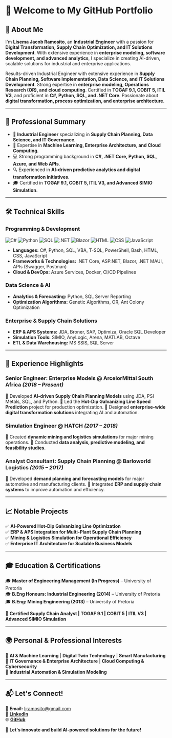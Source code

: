 # 🚀 Welcome to My GitHub Portfolio

## 👋 About Me
I'm **Lisema Jacob Ramosito**, an **Industrial Engineer** with a passion for **Digital Transformation, Supply Chain Optimization, and IT Solutions Development**. With extensive experience in **enterprise modeling, software development, and advanced analytics**, I specialize in creating AI-driven, scalable solutions for industrial and enterprise applications.

Results-driven Industrial Engineer with extensive experience in **Supply Chain Planning, Software Implementation, Data Science, and IT Solutions Development**. Strong expertise in **enterprise modeling, Operations Research (OR), and cloud computing**. Certified in **TOGAF 9.1, COBIT 5, ITIL V3**, and proficient in **C#, Python, SQL, and .NET Core**. Passionate about **digital transformation, process optimization, and enterprise architecture**.

---

## 📌 Professional Summary
- 🎯 **Industrial Engineer** specializing in **Supply Chain Planning, Data Science, and IT Governance**.
- 🧠 Expertise in **Machine Learning, Enterprise Architecture, and Cloud Computing**.
- 💻 Strong programming background in **C#, .NET Core, Python, SQL, Azure, and Web APIs**.
- 🔍 Experienced in **AI-driven predictive analytics and digital transformation initiatives**.
- 🎓 Certified in **TOGAF 9.1, COBIT 5, ITIL V3, and Advanced SIMIO Simulation**.

---

## 🛠️ Technical Skills
### **Programming & Development**
![C#](https://img.shields.io/badge/C%23-239120?style=flat&logo=c-sharp&logoColor=white) ![Python](https://img.shields.io/badge/Python-3776AB?style=flat&logo=python&logoColor=white) ![SQL](https://img.shields.io/badge/SQL-CC2927?style=flat&logo=microsoft-sql-server&logoColor=white) ![.NET](https://img.shields.io/badge/.NET-512BD4?style=flat&logo=.net&logoColor=white) ![Blazor](https://img.shields.io/badge/Blazor-512BD4?style=flat&logo=blazor&logoColor=white) ![HTML](https://img.shields.io/badge/HTML-E34F26?style=flat&logo=html5&logoColor=white)
![CSS](https://img.shields.io/badge/CSS-1572B6?style=flat&logo=css3&logoColor=white)
![JavaScript](https://img.shields.io/badge/JavaScript-F7DF1E?style=flat&logo=javascript&logoColor=black)


- **Languages:** C#, Python, SQL, VBA, T-SQL, PowerShell, Bash, HTML, CSS, JavaScript
- **Frameworks & Technologies:** .NET Core, ASP.NET, Blazor, .NET MAUI, APIs (Swagger, Postman)
- **Cloud & DevOps:** Azure Services, Docker, CI/CD Pipelines

### **Data Science & AI**
- **Analytics & Forecasting:** Python, SQL Server Reporting
- **Optimization Algorithms:** Genetic Algorithms, OR, Ant Colony Optimization

### **Enterprise & Supply Chain Solutions**
- **ERP & APS Systems:** JDA, Broner, SAP, Optimiza, Oracle SQL Developer
- **Simulation Tools:** SIMIO, AnyLogic, Arena, MATLAB, Octave
- **ETL & Data Warehousing:** MS SSIS, SQL Server

---

## 💼 Experience Highlights
### **Senior Engineer: Enterprise Models** @ ArcelorMittal South Africa *(2018 – Present)*
🔹 Developed **AI-driven Supply Chain Planning Models** using JDA, PSI Metals, SQL, and Python.
🔹 Led the **Hot-Dip Galvanizing Line Speed Prediction** project for production optimization.
🔹 Designed **enterprise-wide digital transformation solutions** integrating AI and automation.

### **Simulation Engineer** @ HATCH *(2017 – 2018)*
🔹 Created **dynamic mining and logistics simulations** for major mining operations.
🔹 Conducted **data analysis, predictive modeling, and feasibility studies**.

### **Analyst Consultant: Supply Chain Planning** @ Barloworld Logistics *(2015 – 2017)*
🔹 Developed **demand planning and forecasting models** for major automotive and manufacturing clients.
🔹 Integrated **ERP and supply chain systems** to improve automation and efficiency.

---

## 📈 Notable Projects
✅ **AI-Powered Hot-Dip Galvanizing Line Optimization**  
✅ **ERP & APS Integration for Multi-Plant Supply Chain Planning**  
✅ **Mining & Logistics Simulation for Operational Efficiency**  
✅ **Enterprise IT Architecture for Scalable Business Models**  

---

## 🎓 Education & Certifications
🎓 **Master of Engineering Management (In Progress)** – University of Pretoria  
🎓 **B.Eng Honours: Industrial Engineering (2014)** – University of Pretoria  
🎓 **B.Eng: Mining Engineering (2013)** – University of Pretoria  

📜 **Certified Supply Chain Analyst | TOGAF 9.1 | COBIT 5 | ITIL V3 | Advanced SIMIO Simulation**

---

## 🌍 Personal & Professional Interests
🔹 **AI & Machine Learning** | **Digital Twin Technology** | **Smart Manufacturing**  
🔹 **IT Governance & Enterprise Architecture** | **Cloud Computing & Cybersecurity**  
🔹 **Industrial Automation & Simulation Modeling**  

---

## 📬 Let's Connect!
📧 **Email:** ljramosito@gmail.com  
🔗 **[LinkedIn](https://www.linkedin.com/in/your-profile)**  
🌐 **[GitHub](https://github.com/yourgithubprofile)**  

🚀 **Let's innovate and build AI-powered solutions for the future!**

